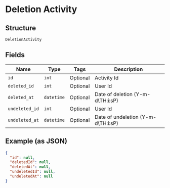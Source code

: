 
# Deletion Activity

## Structure

`DeletionActivity`

## Fields

| Name | Type | Tags | Description |
|  --- | --- | --- | --- |
| `id` | `int` | Optional | Activity Id |
| `deleted_id` | `int` | Optional | User Id |
| `deleted_at` | `datetime` | Optional | Date of deletion (Y-m-d\TH:i:sP) |
| `undeleted_id` | `int` | Optional | User Id |
| `undeleted_at` | `datetime` | Optional | Date of undeletion (Y-m-d\TH:i:sP) |

## Example (as JSON)

```json
{
  "id": null,
  "deletedId": null,
  "deletedAt": null,
  "undeletedId": null,
  "undeletedAt": null
}
```

